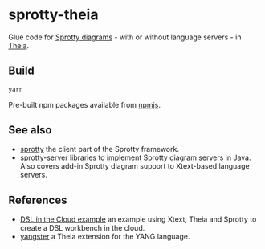 # sprotty-theia

Glue code for [Sprotty diagrams](https://github.com/eclipse/sprotty) - with or without language servers - in [Theia](https://theia-ide.org).

## Build

```bash
yarn
```

Pre-built npm packages available from [npmjs](https://www.npmjs.com/package/sprotty-theia).

## See also

- [sprotty](https://github.com/eclipse/sprotty) the client part of the Sprotty framework. 
- [sprotty-server](https://github.com/eclipse/sprotty-server) libraries to implement Sprotty diagram servers in Java. Also covers add-in Sprotty diagram support to Xtext-based language servers.

## References

- [DSL in the Cloud example](http://github.com/TypeFox/theia-xtext-sprotty-example) an example using Xtext, Theia and Sprotty to create a DSL workbench in the cloud.
- [yangster](http://github.com/theia-ide/yangster) a Theia extension for the YANG language.
